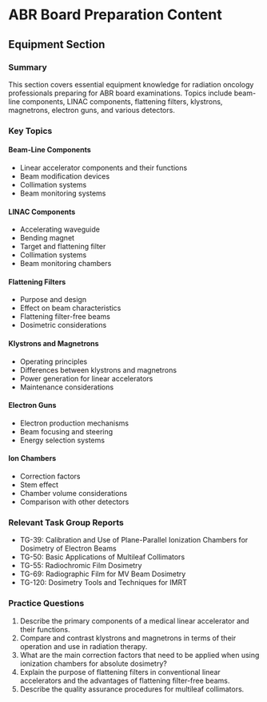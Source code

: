 # ABR Board Preparation Content

## Equipment Section

### Summary
This section covers essential equipment knowledge for radiation oncology professionals preparing for ABR board examinations. Topics include beam-line components, LINAC components, flattening filters, klystrons, magnetrons, electron guns, and various detectors.

### Key Topics

#### Beam-Line Components
- Linear accelerator components and their functions
- Beam modification devices
- Collimation systems
- Beam monitoring systems

#### LINAC Components
- Accelerating waveguide
- Bending magnet
- Target and flattening filter
- Collimation systems
- Beam monitoring chambers

#### Flattening Filters
- Purpose and design
- Effect on beam characteristics
- Flattening filter-free beams
- Dosimetric considerations

#### Klystrons and Magnetrons
- Operating principles
- Differences between klystrons and magnetrons
- Power generation for linear accelerators
- Maintenance considerations

#### Electron Guns
- Electron production mechanisms
- Beam focusing and steering
- Energy selection systems

#### Ion Chambers
- Correction factors
- Stem effect
- Chamber volume considerations
- Comparison with other detectors

### Relevant Task Group Reports
- TG-39: Calibration and Use of Plane-Parallel Ionization Chambers for Dosimetry of Electron Beams
- TG-50: Basic Applications of Multileaf Collimators
- TG-55: Radiochromic Film Dosimetry
- TG-69: Radiographic Film for MV Beam Dosimetry
- TG-120: Dosimetry Tools and Techniques for IMRT

### Practice Questions
1. Describe the primary components of a medical linear accelerator and their functions.
2. Compare and contrast klystrons and magnetrons in terms of their operation and use in radiation therapy.
3. What are the main correction factors that need to be applied when using ionization chambers for absolute dosimetry?
4. Explain the purpose of flattening filters in conventional linear accelerators and the advantages of flattening filter-free beams.
5. Describe the quality assurance procedures for multileaf collimators.

